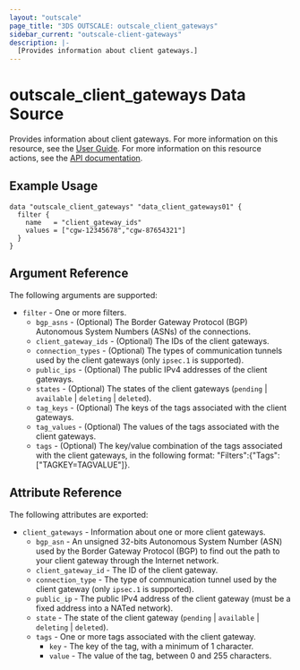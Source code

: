 ```yaml
---
layout: "outscale"
page_title: "3DS OUTSCALE: outscale_client_gateways"
sidebar_current: "outscale-client-gateways"
description: |-
  [Provides information about client gateways.]
---
```


# outscale_client_gateways Data Source

Provides information about client gateways.
For more information on this resource, see the [User Guide](https://wiki.outscale.net/display/EN/About+Customer+Gateways).
For more information on this resource actions, see the [API documentation](https://docs.outscale.com/api#3ds-outscale-api-clientgateway).

## Example Usage

```hcl
data "outscale_client_gateways" "data_client_gateways01" {
  filter {
    name   = "client_gateway_ids"
    values = ["cgw-12345678","cgw-87654321"]
  }
}
```

## Argument Reference

The following arguments are supported:

* `filter` - One or more filters.
  * `bgp_asns` - (Optional) The Border Gateway Protocol (BGP) Autonomous System Numbers (ASNs) of the connections.
  * `client_gateway_ids` - (Optional) The IDs of the client gateways.
  * `connection_types` - (Optional) The types of communication tunnels used by the client gateways (only `ipsec.1` is supported).
  * `public_ips` - (Optional) The public IPv4 addresses of the client gateways.
  * `states` - (Optional) The states of the client gateways (`pending` \| `available` \| `deleting` \| `deleted`).
  * `tag_keys` - (Optional) The keys of the tags associated with the client gateways.
  * `tag_values` - (Optional) The values of the tags associated with the client gateways.
  * `tags` - (Optional) The key/value combination of the tags associated with the client gateways, in the following format: "Filters":{"Tags":["TAGKEY=TAGVALUE"]}.

## Attribute Reference

The following attributes are exported:

* `client_gateways` - Information about one or more client gateways.
  * `bgp_asn` - An unsigned 32-bits Autonomous System Number (ASN) used by the Border Gateway Protocol (BGP) to find out the path to your client gateway through the Internet network.
  * `client_gateway_id` - The ID of the client gateway.
  * `connection_type` - The type of communication tunnel used by the client gateway (only `ipsec.1` is supported).
  * `public_ip` - The public IPv4 address of the client gateway (must be a fixed address into a NATed network).
  * `state` - The state of the client gateway (`pending` \| `available` \| `deleting` \| `deleted`).
  * `tags` - One or more tags associated with the client gateway.
    * `key` - The key of the tag, with a minimum of 1 character.
    * `value` - The value of the tag, between 0 and 255 characters.

